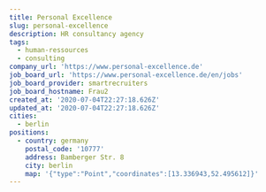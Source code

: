 ```yaml
---
title: Personal Excellence
slug: personal-excellence
description: HR consultancy agency
tags:
  - human-ressources
  - consulting
company_url: 'https://www.personal-excellence.de'
job_board_url: 'https://www.personal-excellence.de/en/jobs'
job_board_provider: smartrecruiters
job_board_hostname: Frau2
created_at: '2020-07-04T22:27:18.626Z'
updated_at: '2020-07-04T22:27:18.626Z'
cities:
  - berlin
positions:
  - country: germany
    postal_code: '10777'
    address: Bamberger Str. 8
    city: berlin
    map: '{"type":"Point","coordinates":[13.336943,52.495612]}'
---
```


